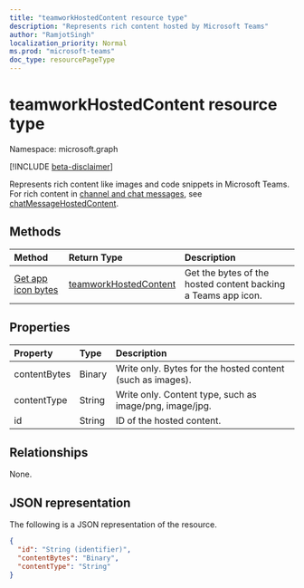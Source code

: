 ```yaml
---
title: "teamworkHostedContent resource type"
description: "Represents rich content hosted by Microsoft Teams"
author: "RamjotSingh"
localization_priority: Normal
ms.prod: "microsoft-teams"
doc_type: resourcePageType
---
```


# teamworkHostedContent resource type

Namespace: microsoft.graph

[!INCLUDE [beta-disclaimer](../../includes/beta-disclaimer.md)]

Represents rich content like images and code snippets in Microsoft Teams. For rich content in [channel and chat messages](chatMessage.md), see [chatMessageHostedContent](chatMessageHostedContent.md).

## Methods

| Method                                            | Return Type                                       | Description                                                    | 
| :------------------------------------------------ | :------------------------------------------------ | :------------------------------------------------------------- |
| [Get app icon bytes](../api/teamsappicon-get.md)     | [teamworkHostedContent](teamworkhostedcontent.md)                   | Get the bytes of the hosted content backing a Teams app icon. |

## Properties
|Property|Type|Description|
|:---|:---|:---|
|contentBytes|Binary|Write only. Bytes for the hosted content (such as images).|
|contentType|String|Write only. Content type, such as image/png, image/jpg.|
|id|String|ID of the hosted content.|

## Relationships
None.

## JSON representation
The following is a JSON representation of the resource.
<!-- {
  "blockType": "resource",
  "keyProperty": "id",
  "@odata.type": "microsoft.graph.teamworkHostedContent",
  "openType": false
}
-->
``` json
{
  "id": "String (identifier)",
  "contentBytes": "Binary",
  "contentType": "String"
}
```

